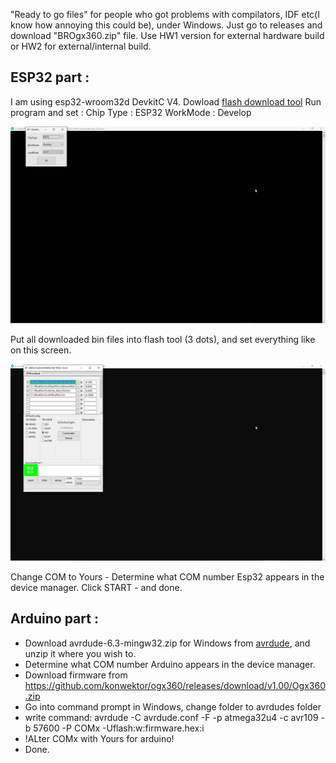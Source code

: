 "Ready to go files"  for people who got problems with compilators, IDF etc(I know how annoying this could be), under Windows.
Just go to releases and download "BROgx360.zip" file.
Use HW1 version for external hardware build or HW2 for external/internal build.
## ESP32  part :
I am using esp32-wroom32d DevkitC V4. 
Dowload [flash download tool](https://www.espressif.com/sites/default/files/tools/flash_download_tool_3.9.5.zip) 
Run program and set :
Chip Type : ESP32
WorkMode : Develop

<img src="../Images/flash1.jpg" alt="flash1"/>  



Put all downloaded bin files into flash tool (3 dots), and set everything like on this screen.

<img src="../Images/flash2.jpg" alt="flash2"/>  

Change COM to Yours -  Determine what COM number Esp32 appears in the device manager.
Click START - and done.
## Arduino part :

* Download avrdude-6.3-mingw32.zip for Windows from  [avrdude](http://download.savannah.gnu.org/releases/avrdude/), and unzip it where you wish to.
*   Determine what COM number Arduino appears in the device manager.
*   Download firmware from https://github.com/konwektor/ogx360/releases/download/v1.00/Ogx360.zip
* Go into command prompt in Windows, change folder to avrdudes folder
* write command:
avrdude -C avrdude.conf -F -p atmega32u4 -c avr109 -b 57600 -P COMx -Uflash:w:firmware.hex:i
* !ALter COMx with Yours for arduino!
* Done.
